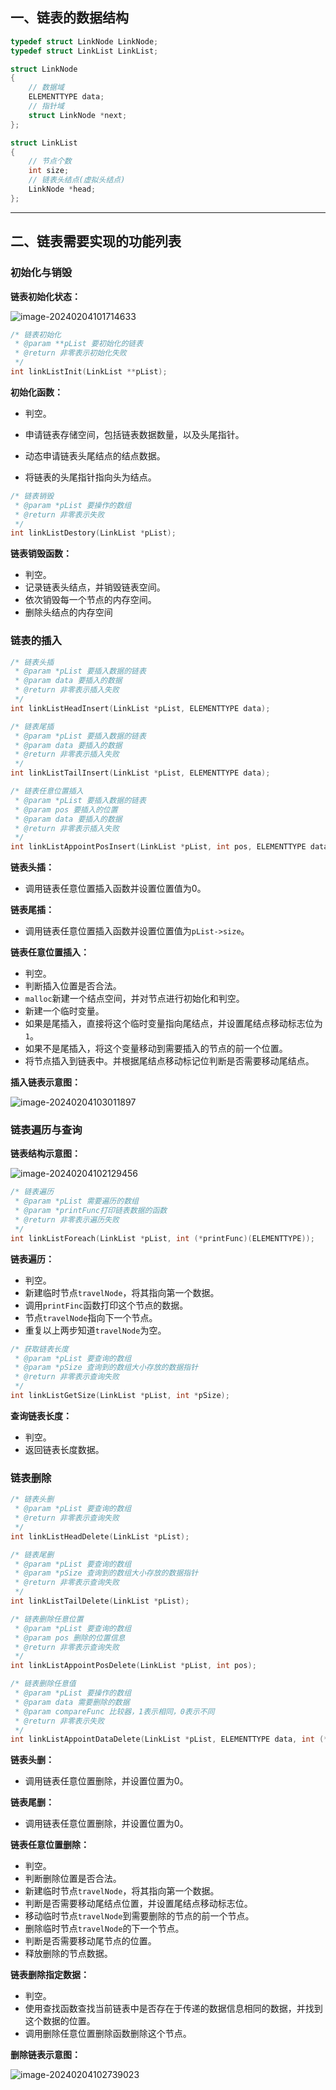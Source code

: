 ## 一、链表的数据结构

```c
typedef struct LinkNode LinkNode;
typedef struct LinkList LinkList;

struct LinkNode
{
    // 数据域
    ELEMENTTYPE data;
    // 指针域
    struct LinkNode *next;
};

struct LinkList
{
    // 节点个数
    int size;
    // 链表头结点(虚拟头结点)
    LinkNode *head;
};

```

------

## 二、链表需要实现的功能列表

### 初始化与销毁

**链表初始化状态：**

![image-20240204101714633](./assets/image-20240204101714633.png)

```c
/* 链表初始化
 * @param **pList 要初始化的链表
 * @return 非零表示初始化失败
 */
int linkListInit(LinkList **pList);
```

**初始化函数：**

- 判空。

- 申请链表存储空间，包括链表数据数量，以及头尾指针。
- 动态申请链表头尾结点的结点数据。
- 将链表的头尾指针指向头为结点。

```c
/* 链表销毁
 * @param *pList 要操作的数组
 * @return 非零表示失败
 */
int linkListDestory(LinkList *pList);
```

**链表销毁函数：**

- 判空。
- 记录链表头结点，并销毁链表空间。
- 依次销毁每一个节点的内存空间。
- 删除头结点的内存空间

### 链表的插入

```c
/* 链表头插
 * @param *pList 要插入数据的链表
 * @param data 要插入的数据
 * @return 非零表示插入失败
 */
int linkListHeadInsert(LinkList *pList, ELEMENTTYPE data);

/* 链表尾插
 * @param *pList 要插入数据的链表
 * @param data 要插入的数据
 * @return 非零表示插入失败
 */
int linkListTailInsert(LinkList *pList, ELEMENTTYPE data);

/* 链表任意位置插入
 * @param *pList 要插入数据的链表
 * @param pos 要插入的位置
 * @param data 要插入的数据
 * @return 非零表示插入失败
 */
int linkListAppointPosInsert(LinkList *pList, int pos, ELEMENTTYPE data);
```

**链表头插：**

- 调用链表任意位置插入函数并设置位置值为0。

**链表尾插：**

- 调用链表任意位置插入函数并设置位置值为`pList->size`。

**链表任意位置插入：**

- 判空。
- 判断插入位置是否合法。
- `malloc`新建一个结点空间，并对节点进行初始化和判空。
- 新建一个临时变量。
- 如果是尾插入，直接将这个临时变量指向尾结点，并设置尾结点移动标志位为`1`。
- 如果不是尾插入，将这个变量移动到需要插入的节点的前一个位置。
- 将节点插入到链表中。并根据尾结点移动标记位判断是否需要移动尾结点。

**插入链表示意图：**

![image-20240204103011897](./assets/image-20240204103011897.png)

### 链表遍历与查询

**链表结构示意图：**

![image-20240204102129456](./assets/image-20240204102129456.png)

```c
/* 链表遍历
 * @param *pList 需要遍历的数组
 * @param *printFunc打印链表数据的函数
 * @return 非零表示遍历失败
 */
int linkListForeach(LinkList *pList, int (*printFunc)(ELEMENTTYPE));
```

**链表遍历：**

- 判空。
- 新建临时节点`travelNode`，将其指向第一个数据。
- 调用`printFinc`函数打印这个节点的数据。
- 节点`travelNode`指向下一个节点。
- 重复以上两步知道`travelNode`为空。

```c
/* 获取链表长度
 * @param *pList 要查询的数组
 * @param *pSize 查询到的数组大小存放的数据指针
 * @return 非零表示查询失败
 */
int linkListGetSize(LinkList *pList, int *pSize);
```

**查询链表长度：**

- 判空。
- 返回链表长度数据。

### 链表删除

```c
/* 链表头删
 * @param *pList 要查询的数组
 * @return 非零表示查询失败
 */
int linkListHeadDelete(LinkList *pList);

/* 链表尾删
 * @param *pList 要查询的数组
 * @param *pSize 查询到的数组大小存放的数据指针
 * @return 非零表示查询失败
 */
int linkListTailDelete(LinkList *pList);

/* 链表删除任意位置
 * @param *pList 要查询的数组
 * @param pos 删除的位置信息
 * @return 非零表示查询失败
 */
int linkListAppointPosDelete(LinkList *pList, int pos);

/* 链表删除任意值
 * @param *pList 要操作的数组
 * @param data 需要删除的数据
 * @param compareFunc 比较器，1表示相同，0表示不同
 * @return 非零表示失败
 */
int linkListAppointDataDelete(LinkList *pList, ELEMENTTYPE data, int (*compareFunc)(ELEMENTTYPE, ELEMENTTYPE));
```

**链表头删：**

- 调用链表任意位置删除，并设置位置为0。

**链表尾删：**

- 调用链表任意位置删除，并设置位置为0。

**链表任意位置删除：**

- 判空。
- 判断删除位置是否合法。
- 新建临时节点`travelNode`，将其指向第一个数据。
- 判断是否需要移动尾结点位置，并设置尾结点移动标志位。
- 移动临时节点`travelNode`到需要删除的节点的前一个节点。
- 删除临时节点`travelNode`的下一个节点。
- 判断是否需要移动尾节点的位置。
- 释放删除的节点数据。

**链表删除指定数据：**

- 判空。
- 使用查找函数查找当前链表中是否存在于传递的数据信息相同的数据，并找到这个数据的位置。
- 调用删除任意位置删除函数删除这个节点。

**删除链表示意图：**

![image-20240204102739023](./assets/image-20240204102739023.png)





